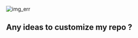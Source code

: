 ![img_err](https://encrypted-tbn0.gstatic.com/images?q=tbn:ANd9GcQJZ5kU04wVDjKCmDOYeC6wBHmo4kpBCR4R9g&usqp=CAU)
## Any ideas to customize my repo ?
